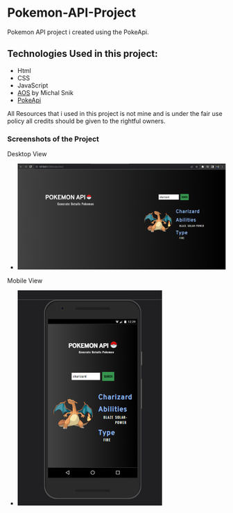 # Pokemon-API-Project

Pokemon API project i created using the PokeApi.

## Technologies Used in this project:

- Html
- CSS
- JavaScript
- [AOS](https://michalsnik.github.io/aos/) by Michal Snik
- [PokeApi](https://pokeapi.co/)

All Resources that i used in this project is not mine and is under the fair use policy all credits should be given to the rightful owners.

### Screenshots of the Project

Desktop View
- ![Desktop View](images/DeskTopView.png)

Mobile View
- ![Mobile View](images/MobileView.png)
